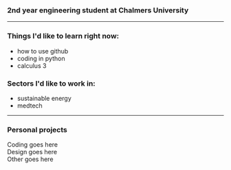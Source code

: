 ### 2nd year engineering student at Chalmers University

* * *

### Things I'd like to learn right now:
* how to use github
* coding in python
* calculus 3

### Sectors I'd like to work in:
* sustainable energy
* medtech

* * *
### Personal projects

<dl>
<dt>Coding goes here</dt>
<dt>Design goes here</dt>
<dt>Other goes here</dt>
</dl>
